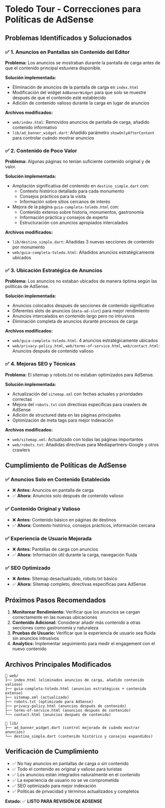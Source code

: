 # Toledo Tour - Correcciones para Políticas de AdSense

## Problemas Identificados y Solucionados

### ✅ 1. Anuncios en Pantallas sin Contenido del Editor

**Problema:** Los anuncios se mostraban durante la pantalla de carga antes de que el contenido principal estuviera disponible.

**Solución implementada:**
- Eliminación de anuncios de la pantalla de carga en `index.html`
- Modificación del widget `AdBannerWidget` para que solo se muestre después de que el contenido esté establecido
- Adición de contenido valioso durante la carga en lugar de anuncios

**Archivos modificados:**
- `web/index.html`: Removidos anuncios de pantalla de carga, añadido contenido informativo
- `lib/ad_banner_widget.dart`: Añadido parámetro `showOnlyAfterContent` para controlar cuándo mostrar anuncios

### ✅ 2. Contenido de Poco Valor

**Problema:** Algunas páginas no tenían suficiente contenido original y de valor.

**Solución implementada:**
- Ampliación significativa del contenido en `destino_simple.dart` con:
  - Contexto histórico detallado para cada monumento
  - Consejos prácticos para la visita
  - Información sobre sitios cercanos de interés
- Mejora de la página `guia-completa-toledo.html` con:
  - Contenido extenso sobre historia, monumentos, gastronomía
  - Información práctica y consejos de experto
  - Estructuración con anuncios apropiados intercalados

**Archivos modificados:**
- `lib/destino_simple.dart`: Añadidas 3 nuevas secciones de contenido por monumento
- `web/guia-completa-toledo.html`: Añadidos anuncios estratégicamente ubicados

### ✅ 3. Ubicación Estratégica de Anuncios

**Problema:** Los anuncios no estaban ubicados de manera óptima según las políticas de AdSense.

**Solución implementada:**
- Anuncios colocados después de secciones de contenido significativo
- Diferentes slots de anuncios (`data-ad-slot`) para mejor rendimiento
- Anuncios intercalados en contenido largo pero no intrusivos
- Eliminación completa de anuncios durante procesos de carga

**Archivos modificados:**
- `web/guia-completa-toledo.html`: 4 anuncios estratégicamente ubicados
- `web/privacy-policy.html`, `web/terms-of-service.html`, `web/contact.html`: Anuncios después de contenido valioso

### ✅ 4. Mejoras SEO y Técnicas

**Problema:** El sitemap y robots.txt no estaban optimizados para AdSense.

**Solución implementada:**
- Actualización del `sitemap.xml` con fechas actuales y prioridades correctas
- Mejora del `robots.txt` con directivas específicas para crawlers de AdSense
- Adición de structured data en las páginas principales
- Optimización de meta tags para mejor indexación

**Archivos modificados:**
- `web/sitemap.xml`: Actualizado con todas las páginas importantes
- `web/robots.txt`: Añadidas directivas para Mediapartners-Google y otros crawlers

## Cumplimiento de Políticas de AdSense

### ✅ Anuncios Solo en Contenido Establecido
- ❌ **Antes:** Anuncios en pantalla de carga
- ✅ **Ahora:** Anuncios solo después de contenido valioso

### ✅ Contenido Original y Valioso
- ❌ **Antes:** Contenido básico en páginas de destinos
- ✅ **Ahora:** Contexto histórico, consejos prácticos, información cercana

### ✅ Experiencia de Usuario Mejorada
- ❌ **Antes:** Pantallas de carga con anuncios
- ✅ **Ahora:** Información útil durante la carga, navegación fluida

### ✅ SEO Optimizado
- ❌ **Antes:** Sitemap desactualizado, robots.txt básico
- ✅ **Ahora:** Sitemap completo, directivas específicas para AdSense

## Próximos Pasos Recomendados

1. **Monitorear Rendimiento:** Verificar que los anuncios se cargan correctamente en las nuevas ubicaciones
2. **Contenido Adicional:** Considerar añadir más contenido a otras secciones como gastronomía y naturaleza
3. **Pruebas de Usuario:** Verificar que la experiencia de usuario sea fluida sin anuncios intrusivos
4. **Analytics:** Implementar seguimiento para medir el engagement con el nuevo contenido

## Archivos Principales Modificados

```
📁 web/
├── index.html (eliminados anuncios de carga, añadido contenido valioso)
├── guia-completa-toledo.html (anuncios estratégicos + contenido extenso)
├── sitemap.xml (actualizado)
├── robots.txt (optimizado para AdSense)
├── privacy-policy.html (anuncios después de contenido)
├── terms-of-service.html (anuncios después de contenido)
└── contact.html (anuncios después de contenido)

📁 lib/
├── ad_banner_widget.dart (control mejorado de cuándo mostrar anuncios)
└── destino_simple.dart (contenido histórico y consejos expandidos)
```

## Verificación de Cumplimiento

- ✅ No hay anuncios en pantallas de carga o sin contenido
- ✅ Todo el contenido es original y valioso para turistas
- ✅ Los anuncios están integrados naturalmente en el contenido
- ✅ La experiencia de usuario no se ve comprometida
- ✅ SEO optimizado para mejor indexación
- ✅ Políticas de privacidad y términos actualizados y completos

**Estado:** ✅ **LISTO PARA REVISIÓN DE ADSENSE**
